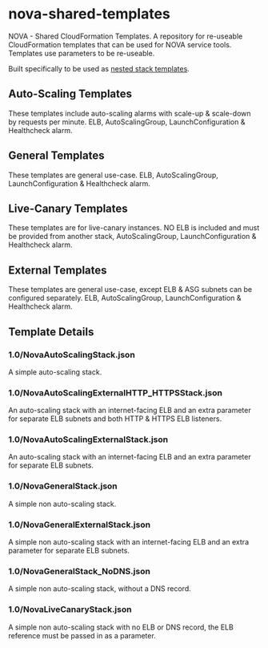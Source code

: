 # nova-shared-templates

NOVA - Shared CloudFormation Templates. A repository for re-useable CloudFormation
templates that can be used for NOVA service tools. Templates use parameters to be re-useable.

Built specifically to be used as [nested stack templates](https://blogs.aws.amazon.com/application-management/post/Tx1T9JYQOS8AB9I/Use-Nested-Stacks-to-Create-Reusable-Templates-and-Support-Role-Specialization).

## Auto-Scaling Templates

These templates include auto-scaling alarms with scale-up & scale-down by requests per minute. ELB, AutoScalingGroup, LaunchConfiguration & Healthcheck alarm.

## General Templates

These templates are general use-case. ELB, AutoScalingGroup, LaunchConfiguration & Healthcheck alarm.

## Live-Canary Templates

These templates are for live-canary instances. NO ELB is included and must be provided from another stack, AutoScalingGroup, LaunchConfiguration & Healthcheck alarm.

## External Templates

These templates are general use-case, except ELB & ASG subnets can be configured separately. ELB, AutoScalingGroup, LaunchConfiguration & Healthcheck alarm.

## Template Details

### 1.0/NovaAutoScalingStack.json

A simple auto-scaling stack.

### 1.0/NovaAutoScalingExternalHTTP_HTTPSStack.json

An auto-scaling stack with an internet-facing ELB and an extra parameter for separate ELB subnets
and both HTTP & HTTPS ELB listeners.

### 1.0/NovaAutoScalingExternalStack.json

An auto-scaling stack with an internet-facing ELB and an extra parameter for separate ELB subnets.

### 1.0/NovaGeneralStack.json

A simple non auto-scaling stack.

### 1.0/NovaGeneralExternalStack.json

A simple non auto-scaling stack with an internet-facing ELB and an extra parameter for separate ELB subnets.

### 1.0/NovaGeneralStack_NoDNS.json

A simple non auto-scaling stack, without a DNS record.

### 1.0/NovaLiveCanaryStack.json

A simple non auto-scaling stack with no ELB or DNS record, the ELB reference must be passed in as a parameter.
